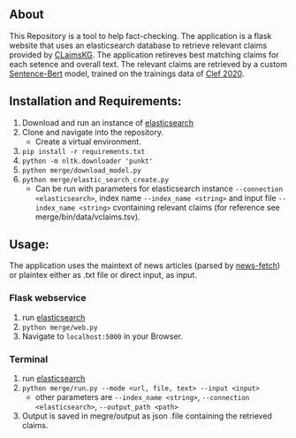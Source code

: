 ## About
This Repository is a tool to help fact-checking.
The application is a flask website that uses an elasticsearch database to retrieve relevant claims provided by [CLaimsKG](https://data.gesis.org/claimskg/explorer/home).
The application retireves best matching claims for each setence and overall text.
The relevant claims are retrieved by a custom [Sentence-Bert](https://github.com/UKPLab/sentence-transformers) model, trained on the trainings data of [Clef 2020](https://github.com/sshaar/clef2020-factchecking-task2).

## Installation and Requirements:
1. Download and run an instance of [elasticsearch](https://www.elastic.co/downloads/elasticsearch)
2. Clone and navigate into the repository.
   - Create a virtual environment.
3. ```pip install -r requirements.txt```
4. ```python -m nltk.downloader 'punkt' ```
5. ```python merge/download_model.py ```
6. ```python merge/elastic_search_create.py ```
   - Can be run with parameters for elasticsearch instance ```--connection <elasticsearch>```, index name ```--index_name <string>``` and input file ```--index_name <string>``` cvontaining relevant claims (for reference see merge/bin/data/vclaims.tsv).

## Usage:
The application uses the maintext of news articles (parsed by [news-fetch](https://santhoshse7en.github.io/news-fetch/)) or plaintex either as .txt file or direct input, as input.
### Flask webservice
1. run [elasticsearch](https://www.elastic.co/downloads/elasticsearch)
2. ```python merge/web.py ```
3. Navigate to ```localhost:5000``` in your Browser.

### Terminal
1. run [elasticsearch](https://www.elastic.co/downloads/elasticsearch)
2. ```python merge/run.py --mode <url, file, text> --input <input>```
   - other parameters are ```--index_name <string>```, ```--connection <elasticsearch>```, ```--output_path <path>```
3. Output is saved in megre/output as json .file containing the retrieved claims.
 



